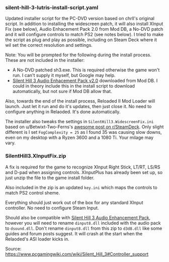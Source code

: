 ### silent-hill-3-lutris-install-script.yaml

Updated installer script for the PC-DVD version based on chrll's original script. In addition to installing the widescreen patch, it will also install XInput Fix (see below), Audio Enhacement Pack 2.0 from Mod DB, a No-DVD patch and it will configure controls to match PS2 (see notes below). I tried to make the script as plug and play as possible, including on Steam Deck where it wil set the correct resolution and settings.

Note:
You will be prompted for the following during the install process. These are not included in the installer:
- A No-DVD patched sh3.exe. This is required otherwise the game won't run. I can't supply it myself, but Google may help.
- [Silent Hill 3 Audio Enhacement Pack v2.0](https://www.moddb.com/downloads/start/210428?referer=https%3A%2F%2Fwww.moddb.com%2Fmods%2Fsilent-hill-3-audio-enhancement-pack%2Fdownloads%2Fsilent-hill-3-audio-enhancement-pack-version-2-0) downloaded from Mod DB. I could in theory include this in the install script to download automatically, but not sure if Mod DB allow that.

Also, towards the end of the install process, Reloaded II Mod Loader will launch. Just let it run and do it's updates, then just close it. No need to configure anything in Relaoded. It's done automatically.

The installer also tweaks the settings in `SilentHill3.WidescreenFix.ini` based on u/Betwixt-Two-Ferns's [awesome post on r/SteamDeck](https://www.reddit.com/r/SteamDeck/comments/wziuwc/the_definitive_guide_to_setting_up_silent_hill_14/). Only slight different is I set `FogComplexity = 25` as I found 35 was causing slow downs, even on my desktop with a Ryzen 3600 and a 1080 Ti. Your milage may vary.

### SilentHill3.XInputFix.zip

A fix is required for the game to recognize XInput Right Stick, LT/RT, LS/RS and D-pad when assigning controls. XInputPlus has already been set up, so just unzip the file to the game install folder.

Also included in the zip is an updated `key.ini` which maps the controls to match PS2 control sheme. 

Everything should just work out of the box for any standard XInput controller. No need to configure Steam Input.

Should also be compatible with [Silent Hill 3 Audio Enhancement Pack](https://www.moddb.com/mods/silent-hill-3-audio-enhancement-pack), however you will need to rename `dinput8.dll` included with the audio pack to `dsound.dll`. Don't rename `dinput8.dll` from this zip to `d3d8.dll` like some guides and forum posts suggest. It will crash at the start when the Relaoded's ASI loader kicks in.

Source: https://www.pcgamingwiki.com/wiki/Silent_Hill_3#Controller_support
